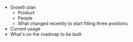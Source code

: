 - Growth plan
	- Product
	- People
	- What changed recently to start filling three positions
- Current usage
- What's on the roadmap to be built